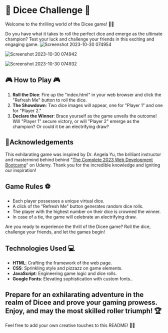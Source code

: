 # 🎲 Dicee Challenge 🎲
Welcome to the thrilling world of the Dicee game! 🎲🎉

Do you have what it takes to roll the perfect dice and emerge as the ultimate champion? Test your luck and challenge your friends in this exciting and engaging game.
![Screenshot 2023-10-30 074954](https://github.com/YawBoah/Dicee-Challenge/assets/126890146/cb82ab49-dfd1-4735-8e34-e6c1f58c8976)

![Screenshot 2023-10-30 074942](https://github.com/YawBoah/Dicee-Challenge/assets/126890146/3349da87-15e4-4842-8d57-812a32516bc6)

![Screenshot 2023-10-30 074932](https://github.com/YawBoah/Dicee-Challenge/assets/126890146/c8a200a2-0e7c-44bb-aedb-3ab16eb3c173)

## 🎮 How to Play 🎮
1. **Roll the Dice**: Fire up the "index.html" in your web browser and click the "Refresh Me" button to roll the dice.
2. **The Showdown**: Two dice images will appear, one for "Player 1" and one for "Player 2."
3. **Declare the Winner**: Brace yourself as the game unveils the outcome! Will "Player 1" secure victory, or will "Player 2" emerge as the champion? Or could it be an electrifying draw?

## 🙏Acknowledgements
This exhilarating game was inspired by Dr. Angela Yu, the brilliant instructor and mastermind behind behind "[The Complete 2023 Web Development Bootcamp](https://www.udemy.com/course/the-complete-web-development-bootcamp)" on Udemy. Thank you for the incredible knowledge and igniting our inspiration!

## Game Rules ⚽ 
- Each player possesses a unique virtual dice.
- A click of the "Refresh Me" button generates random dice rolls.
- The player with the highest number on their dice is crowned the winner.
- In case of a tie, the game will celebrate an electrifying draw.

Are you ready to experience the thrill of the Dicee game? Roll the dice, challenge your friends, and let the games begin!

## Technologies Used 💻
- **HTML**: Crafting the framework of the web page.
- **CSS**: Sprinkling style and pizzazz on game elements.
- **JavaScript**: Engineering game logic and dice rolls.
- **Google Fonts**: Elevating sophistication with custom fonts..

Prepare for an exhilarating adventure in the realm of Dicee and prove your gaming prowess. Enjoy, and may the most skilled roller triumph! 🏆
---
Feel free to add your own creative touches to this README! 🎨✨

